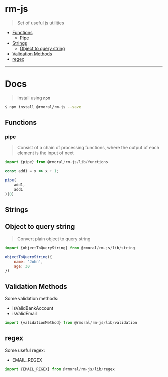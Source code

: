 # rm-js
> Set of useful js utilities

- [Functions](#functions)
    - [Pipe](#pipe)
- [Strings](#strings)
    - [Object to query string](#object-to-query-string)
- [Validation Methods](#validation-methods)
- [regex](#regex)

---

# Docs

> Install using [`npm`](https://www.npmjs.com/)

```sh
$ npm install @rmoral/rm-js --save
```

## Functions

### pipe
> Consist of a chain of processing functions, where the output of each element is the input of next

```js
import {pipe} from @rmoral/rm-js/lib/functions

const add1 = x => x + 1;

pipe(
    add1,
    add1
)(0)
```

## Strings

## Object to query string
> Convert plain object to query string

```js
import {objectToQueryString} from @rmoral/rm-js/lib/string

objectToQueryString({
    name: 'John',
    age: 30
})
```

## Validation Methods
Some validation methods:

* isValidBankAccount
* isValidEmail

```js
import {validationMethod} from @rmoral/rm-js/lib/validation
```

## regex
Some useful regex:

* EMAIL_REGEX

```js
import {EMAIL_REGEX} from @rmoral/rm-js/lib/regex
```
